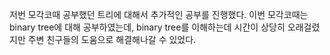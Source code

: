 저번 모각코때 공부했던 트리에 대해서 추가적인 공부를 진행했다. 이번 모각코때는 binary tree에 대해 공부하였는데, binary tree를 이해하는데 시간이 상당히 오래걸렸지만 주변 친구들의 도움으로 해결해나갈 수 있었다.
